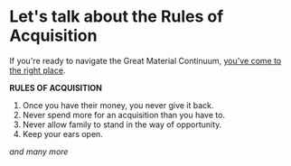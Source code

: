 # Let's talk about the Rules of Acquisition

If you're ready to navigate the Great Material Continuum, [you've come to the right place](http://memory-alpha.wikia.com/wiki/Rules_of_Acquisition).

**RULES OF ACQUISITION**
1. Once you have their money, you never give it back.
2. Never spend more for an acquisition than you have to.
3. Never allow family to stand in the way of opportunity.
4. Keep your ears open.

_and many more_
